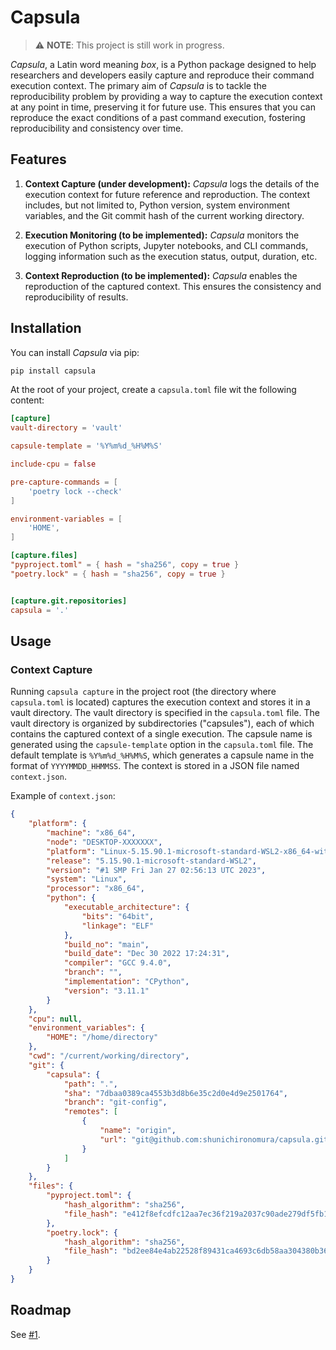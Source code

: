 # Capsula

> :warning: **NOTE**: This project is still work in progress.

*Capsula*, a Latin word meaning *box*, is a Python package designed to help researchers and developers easily capture and reproduce their command execution context. The primary aim of *Capsula* is to tackle the reproducibility problem by providing a way to capture the execution context at any point in time, preserving it for future use. This ensures that you can reproduce the exact conditions of a past command execution, fostering reproducibility and consistency over time.

## Features

1. **Context Capture (under development):** *Capsula* logs the details of the execution context for future reference and reproduction. The context includes, but not limited to, Python version, system environment variables, and the Git commit hash of the current working directory.

2. **Execution Monitoring (to be implemented):** *Capsula* monitors the execution of Python scripts, Jupyter notebooks, and CLI commands, logging information such as the execution status, output, duration, etc.

4. **Context Reproduction (to be implemented):** *Capsula* enables the reproduction of the captured context. This ensures the consistency and reproducibility of results.

## Installation

You can install *Capsula* via pip:

```bash
pip install capsula
```

At the root of your project, create a `capsula.toml` file wit the following content:

```toml
[capture]
vault-directory = 'vault'

capsule-template = '%Y%m%d_%H%M%S'

include-cpu = false

pre-capture-commands = [
    'poetry lock --check'
]

environment-variables = [
    'HOME',
]

[capture.files]
"pyproject.toml" = { hash = "sha256", copy = true }
"poetry.lock" = { hash = "sha256", copy = true }


[capture.git.repositories]
capsula = '.'
```


## Usage

### Context Capture

Running `capsula capture` in the project root (the directory where `capsula.toml` is located) captures the execution context and stores it in a vault directory. The vault directory is specified in the `capsula.toml` file. The vault directory is organized by subdirectories ("capsules"), each of which contains the captured context of a single execution. The capsule name is generated using the `capsule-template` option in the `capsula.toml` file. The default template is `%Y%m%d_%H%M%S`, which generates a capsule name in the format of `YYYYMMDD_HHMMSS`. The context is stored in a JSON file named `context.json`.

Example of `context.json`:

```json
{
    "platform": {
        "machine": "x86_64",
        "node": "DESKTOP-XXXXXXX",
        "platform": "Linux-5.15.90.1-microsoft-standard-WSL2-x86_64-with-glibc2.31",
        "release": "5.15.90.1-microsoft-standard-WSL2",
        "version": "#1 SMP Fri Jan 27 02:56:13 UTC 2023",
        "system": "Linux",
        "processor": "x86_64",
        "python": {
            "executable_architecture": {
                "bits": "64bit",
                "linkage": "ELF"
            },
            "build_no": "main",
            "build_date": "Dec 30 2022 17:24:31",
            "compiler": "GCC 9.4.0",
            "branch": "",
            "implementation": "CPython",
            "version": "3.11.1"
        }
    },
    "cpu": null,
    "environment_variables": {
        "HOME": "/home/directory"
    },
    "cwd": "/current/working/directory",
    "git": {
        "capsula": {
            "path": ".",
            "sha": "7dbaa0389ca4553b3d8b6e35c2d0e4d9e2501764",
            "branch": "git-config",
            "remotes": [
                {
                    "name": "origin",
                    "url": "git@github.com:shunichironomura/capsula.git"
                }
            ]
        }
    },
    "files": {
        "pyproject.toml": {
            "hash_algorithm": "sha256",
            "file_hash": "e412f8efcdfc12aa7ec36f219a2037c90ade279df5fb11fdefa5a5c3f583a1df"
        },
        "poetry.lock": {
            "hash_algorithm": "sha256",
            "file_hash": "bd2ee84e4ab22528f89431ca4693c6db58aa304380b36cee7d3e21e19f756df2"
        }
    }
}
```

## Roadmap

See [#1](https://github.com/shunichironomura/capsula/issues/1).
